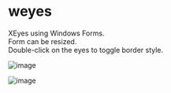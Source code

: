 # weyes

XEyes using Windows Forms.  
Form can be resized.  
Double-click on the eyes to toggle border style.

![image](https://user-images.githubusercontent.com/45200422/159300078-134716bf-52cf-4dbb-8340-d63975147305.png)

![image](https://user-images.githubusercontent.com/45200422/159300196-c579349c-2fe1-4b57-ad0f-3cc9c707dd07.png)
